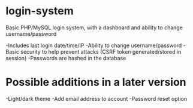 # login-system
Basic PHP/MySQL login system, with a dashboard and ability to change username/password

-Includes last login date/time/IP
-Ability to change username/password
-Basic security to help prevent attacks (CSRF token generated/stored in session)
-Passwords are hashed in the database

# Possible additions in a later version

-Light/dark theme
-Add email address to account
-Password reset option
